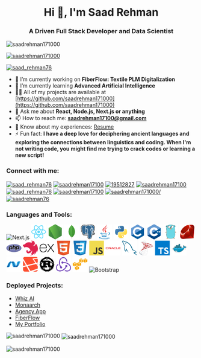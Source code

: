 <h1 align="center">Hi 👋, I'm Saad Rehman</h1>
<h3 align="center">A Driven Full Stack Developer and Data Scientist</h3>

<p align="left"> <img src="https://komarev.com/ghpvc/?username=saadrehman171000&label=Profile%20views&color=0e75b6&style=flat" alt="saadrehman171000" /> </p>

<p align="left"> 
    <a href="https://github.com/ryo-ma/github-profile-trophy">
        <img src="https://github-profile-trophy.vercel.app/?username=saadrehman171000&rank=SECRET,SSS,SS,S,A,B,C,D,E,F,G,H,I,J,K,L,M,N,O,P&theme=juicyfresh" alt="saadrehman171000" />
    </a> 
</p>

<p align="left"> <a href="https://twitter.com/saad_rehman76" target="blank"><img src="https://img.shields.io/twitter/follow/saad_rehman76?logo=twitter&style=for-the-badge" alt="saad_rehman76" /></a> </p>

- 🔭 I’m currently working on **FiberFlow: Textile PLM Digitalization**
- 🌱 I’m currently learning **Advanced Artificial Intelligence**
- 👨‍💻 All of my projects are available at [https://github.com/saadrehman171000](https://github.com/saadrehman171000)
- 💬 Ask me about **React, Node.js, Next.js or anything**
- 📫 How to reach me: **saadrehman17100@gmail.com**
- 📄 Know about my experiences: [Resume](https://drive.google.com/file/d/1iZNNQpyGpEhCPfUzbD6FxSpzdBQKV8yb/view?usp=drive_link)
- ⚡ Fun fact: **I have a deep love for deciphering ancient languages and exploring the connections between linguistics and coding. When I'm not writing code, you might find me trying to crack codes or learning a new script!**

<h3 align="left">Connect with me:</h3>
<p align="left">
<a href="https://twitter.com/saad_rehman76" target="blank"><img align="center" src="https://raw.githubusercontent.com/rahuldkjain/github-profile-readme-generator/master/src/images/icons/Social/twitter.svg" alt="saad_rehman76" height="30" width="40" /></a>
<a href="https://linkedin.com/in/saadrehman17100" target="blank"><img align="center" src="https://raw.githubusercontent.com/rahuldkjain/github-profile-readme-generator/master/src/images/icons/Social/linked-in-alt.svg" alt="saadrehman17100" height="30" width="40" /></a>
<a href="https://stackoverflow.com/users/19512827" target="blank"><img align="center" src="https://raw.githubusercontent.com/rahuldkjain/github-profile-readme-generator/master/src/images/icons/Social/stack-overflow.svg" alt="19512827" height="30" width="40" /></a>
<a href="https://fb.com/saadrehman17100" target="blank"><img align="center" src="https://raw.githubusercontent.com/rahuldkjain/github-profile-readme-generator/master/src/images/icons/Social/facebook.svg" alt="saadrehman17100" height="30" width="40" /></a>
<a href="https://instagram.com/saad_rehman76" target="blank"><img align="center" src="https://raw.githubusercontent.com/rahuldkjain/github-profile-readme-generator/master/src/images/icons/Social/instagram.svg" alt="saad_rehman76" height="30" width="40" /></a>
<a href="https://www.hackerrank.com/saadrehman17100" target="blank"><img align="center" src="https://raw.githubusercontent.com/rahuldkjain/github-profile-readme-generator/master/src/images/icons/Social/hackerrank.svg" alt="saadrehman17100" height="30" width="40" /></a>
<a href="https://www.leetcode.com/saadrehman171000/" target="blank"><img align="center" src="https://raw.githubusercontent.com/rahuldkjain/github-profile-readme-generator/master/src/images/icons/Social/leet-code.svg" alt="saadrehman171000/" height="30" width="40" /></a>
<a href="https://discord.gg/saadrehman76" target="blank"><img align="center" src="https://raw.githubusercontent.com/rahuldkjain/github-profile-readme-generator/master/src/images/icons/Social/discord.svg" alt="saadrehman76" height="30" width="40" /></a>
</p>

<h3 align="left">Languages and Tools:</h3>
<p align="left">
    <img src="https://cdn.worldvectorlogo.com/logos/nextjs-1.svg" alt="Next.js" width="40" height="40"/>
    <img src="https://raw.githubusercontent.com/devicons/devicon/master/icons/react/react-original.svg" alt="React" width="40" height="40"/>
    <img src="https://raw.githubusercontent.com/devicons/devicon/master/icons/nodejs/nodejs-original.svg" alt="Node.js" width="40" height="40"/>
    <img src="https://raw.githubusercontent.com/devicons/devicon/master/icons/mongodb/mongodb-original.svg" alt="MongoDB" width="40" height="40"/>
    <img src="https://raw.githubusercontent.com/devicons/devicon/master/icons/postgresql/postgresql-original.svg" alt="PostgreSQL" width="40" height="40"/>
    <img src="https://raw.githubusercontent.com/devicons/devicon/master/icons/java/java-original.svg" alt="Java" width="40" height="40"/>
    <img src="https://raw.githubusercontent.com/devicons/devicon/master/icons/python/python-original.svg" alt="Python" width="40" height="40"/>
    <img src="https://raw.githubusercontent.com/devicons/devicon/master/icons/c/c-original.svg" alt="C" width="40" height="40"/>
    <img src="https://raw.githubusercontent.com/devicons/devicon/master/icons/cplusplus/cplusplus-original.svg" alt="C++" width="40" height="40"/>
    <img src="https://raw.githubusercontent.com/devicons/devicon/master/icons/go/go-original.svg" alt="Go" width="40" height="40"/>
    <img src="https://raw.githubusercontent.com/devicons/devicon/master/icons/ruby/ruby-original.svg" alt="Ruby" width="40" height="40"/>
    <img src="https://raw.githubusercontent.com/devicons/devicon/master/icons/php/php-original.svg" alt="PHP" width="40" height="40"/>
    <img src="https://raw.githubusercontent.com/devicons/devicon/master/icons/nestjs/nestjs-original.svg" alt="NestJS" width="40" height="40"/>
    <img src="https://raw.githubusercontent.com/devicons/devicon/master/icons/express/express-original.svg" alt="Express" width="40" height="40"/>
    <img src="https://raw.githubusercontent.com/devicons/devicon/master/icons/html5/html5-original.svg" alt="HTML" width="40" height="40"/>
    <img src="https://raw.githubusercontent.com/devicons/devicon/master/icons/css3/css3-original.svg" alt="CSS" width="40" height="40"/>
    <img src="https://raw.githubusercontent.com/devicons/devicon/master/icons/javascript/javascript-original.svg" alt="JavaScript" width="40" height="40"/>
    <img src="https://raw.githubusercontent.com/devicons/devicon/master/icons/oracle/oracle-original.svg" alt="Oracle" width="40" height="40"/>
    <img src="https://raw.githubusercontent.com/devicons/devicon/master/icons/mysql/mysql-original.svg" alt="MySQL" width="40" height="40"/>
    <img src="https://raw.githubusercontent.com/devicons/devicon/master/icons/microsoftsqlserver/microsoftsqlserver-original.svg" alt="SQL Server" width="40" height="40"/>
    <img src="https://raw.githubusercontent.com/devicons/devicon/master/icons/typescript/typescript-original.svg" alt="TypeScript" width="40" height="40"/>
    <img src="https://raw.githubusercontent.com/devicons/devicon/master/icons/docker/docker-original.svg" alt="Docker" width="40" height="40"/>
    <img src="https://raw.githubusercontent.com/devicons/devicon/master/icons/dot-net/dot-net-original.svg" alt=".NET" width="40" height="40"/>
    <img src="https://raw.githubusercontent.com/devicons/devicon/master/icons/laravel/laravel-plain.svg" alt="Laravel" width="40" height="40"/>
    <img src="https://raw.githubusercontent.com/devicons/devicon/master/icons/rust/rust-original.svg" alt="Rust" width="40" height="40"/>
    <img src="https://raw.githubusercontent.com/devicons/devicon/master/icons/redux/redux-original.svg" alt="Redux" width="40" height="40"/>
    <img src="https://raw.githubusercontent.com/devicons/devicon/master/icons/amazonwebservices/amazonwebservices-original.svg" alt="AWS" width="40" height="40"/>
    <img src="https://raw.githubusercontent.com/twisty/awesome-bootstrap-icon/master/icons/bootstrap.svg" alt="Bootstrap" width="40" height="40"/>
</p>

<h3 align="left">Deployed Projects:</h3>
<ul>
    <li><a href="https://whiz-ai.com/" target="_blank">Whiz AI</a></li>
    <li><a href="https://monaarch.org" target="_blank">Monaarch</a></li>
    <li><a href="https://agency-app-tau.vercel.app/" target="_blank">Agency App</a></li>
    <li><a href="https://fiberflow.vercel.app/" target="_blank">FiberFlow</a></li>
    <li><a href="https://saad-rehman.vercel.app" target="_blank">My Portfolio</a></li>
</ul>

<p><img align="left" src="https://github-readme-stats.vercel.app/api/top-langs?username=saadrehman171000&show_icons=true&locale=en&layout=compact" alt="saadrehman171000" /></p>

<p>&nbsp;<img align="center" src="https://github-readme-stats.vercel.app/api?username=saadrehman171000&show_icons=true&locale=en" alt="saadrehman171000" /></p>

<p><img align="center" src="https://github-readme-streak-stats.herokuapp.com/?user=saadrehman171000&" alt="saadrehman171000" /></p>
